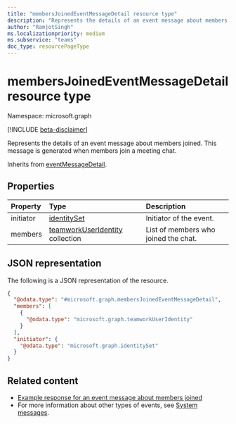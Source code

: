 ```yaml
---
title: "membersJoinedEventMessageDetail resource type"
description: "Represents the details of an event message about members joined."
author: "RamjotSingh"
ms.localizationpriority: medium
ms.subservice: "teams"
doc_type: resourcePageType
---
```


# membersJoinedEventMessageDetail resource type

Namespace: microsoft.graph

[!INCLUDE [beta-disclaimer](../../includes/beta-disclaimer.md)]

Represents the details of an event message about members joined.
This message is generated when members join a meeting chat.


Inherits from [eventMessageDetail](../resources/eventmessagedetail.md).

## Properties
|Property|Type|Description|
|:---|:---|:---|
|initiator|[identitySet](../resources/identityset.md)|Initiator of the event.|
|members|[teamworkUserIdentity](../resources/teamworkuseridentity.md) collection|List of members who joined the chat.|

## JSON representation
The following is a JSON representation of the resource.
<!-- {
  "blockType": "resource",
  "@odata.type": "microsoft.graph.membersJoinedEventMessageDetail",
  "baseType": "microsoft.graph.eventMessageDetail"
}
-->
``` json
{
  "@odata.type": "#microsoft.graph.membersJoinedEventMessageDetail",
  "members": [
    {
      "@odata.type": "microsoft.graph.teamworkUserIdentity"
    }
  ],
  "initiator": {
    "@odata.type": "microsoft.graph.identitySet"
  }
}
```


## Related content
- [Example response for an event message about members joined](/graph/system-messages/#members-joined)
- For more information about other types of events, see [System messages](/graph/system-messages).
